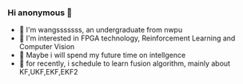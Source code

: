 ### Hi anonymous 👋

* 🔭 I'm wangsssssss, an undergraduate from nwpu
* 🌱 I'm interested in FPGA technology, Reinforcement Learning and Computer Vision
* 🌱 Maybe i will spend my future time  on intellgence
* 🤔 for recently, i schedule to learn fusion algorithm, mainly about KF,UKF,EKF,EKF2

<!--
**WANGSSSSSSS/WANGSSSSSSS** is a ✨ _special_ ✨ repository because its `README.md` (this file) appears on your GitHub profile.

Here are some ideas to get you started:

- 🔭 I’m currently working on ...
- 🌱 I’m currently learning ...
- 👯 I’m looking to collaborate on ...
- 🤔 I’m looking for help with ...
- 💬 Ask me about ...
- 📫 How to reach me: ...
- 😄 Pronouns: ...
- ⚡ Fun fact: ...
-->
